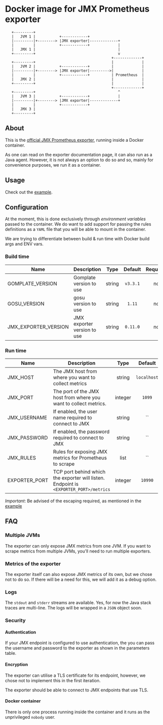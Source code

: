 # Docker image for JMX Prometheus exporter

       +---------+
       |   JVM 1 |           +------------+
       |---------|+--------> |JMX exporter|-------------+
       |         |           +------------+             |
       |   JMX 1 |                                      |
       +---------+                                      v
                                                     +-------------+
       +---------+                                   |             |
       |   JVM 2 |           +------------+          |             |
       |---------|+--------> |JMX exporter|--------->|             |
       |         |           +------------+          | Prometheus  |
       |   JMX 2 |                                   |             |
       +---------+                                   |             |
                                                     +-------------+
       +---------+                                      ^
       |   JVM 3 |           +------------+             |
       |---------|+--------> |JMX exporter|-------------+
       |         |           +------------+
       |   JMX 3 |
       +---------+

## About

This is the [official JMX Prometheus exporter][1], running inside a Docker
container.

As one can read on the exporter documentation page, it can also run as a Java
agent. However, it is not always an option to do so and so, mainly for
convenience purposes, we run it as a container.

## Usage

Check out the [example](./example/README.md).

## Configuration

At the moment, this is done exclusively through _environment variables_ passed
to the container. We do want to add support for passing the rules definitions as
a `YAML` file that you will be able to mount in the container.

We are trying to differentiate between build & run time with Docker build args
and ENV vars.

### Build time

| Name | Description | Type | Default | Required |
|------|-------------|:----:|:-----:|:-----:|
| GOMPLATE\_VERSION | Gomplate version to use | string | `v3.3.1` | no |
| GOSU\_VERSION | gosu version to use | string | `1.11` | no |
| JMX\_EXPORTER\_VERSION | JMX exporter version to use | string | `0.11.0` | no |

### Run time

| Name | Description | Type | Default | Required |
|------|-------------|:----:|:-----:|:-----:|
| JMX\_HOST | The JMX host from where you want to collect metrics | string | `localhost` | yes |
| JMX\_PORT | The port of the JMX host from where you want to collect metrics. | integer | `1099` | yes |
| JMX\_USERNAME | If enabled, the user name required to connect to JMX | string | `` | no |
| JMX\_PASSWORD | If enabled, the password required to connect to JMX | string | `` | no |
| JMX\_RULES | Rules for exposing JMX metrics for Prometheus to scrape | list | `` | yes |
| EXPORTER\_PORT | TCP port behind which the exporter will listen. Endpoint is `<EXPORTER_PORT>/metrics` | integer | `10990` | no |

*Important*: Be advised of the escaping required, as mentioned in the
[example](./example/README.md##Standalone)

## FAQ

### Multiple JVMs

The exporter can only expose JMX metrics from one JVM. If you want to scrape
metrics from multiple JVMs, you'll need to run multiple exporters.

### Metrics of the exporter

The exporter itself can also expose JMX metrics of its own, but we chose not to
do so. If there will be a need for this, we will add it as a debug option.

### Logs

The `stdout` and `stderr` streams are available. Yes, for now the Java stack
traces are multi-line. The logs will be wrapped in a `JSON` object soon.

### Security

#### Authentication

If your JMX endpoint is configured to use authentication, the you can pass the
username and password to the exporter as shown in the parameters table.

#### Encryption

The exporter can utilise a TLS certificate for its endpoint, however, we chose
not to implement this in the first iteration.

The exporter should be able to connect to JMX endpoints that use TLS.

#### Docker container

There is only one process running inside the container and it runs as the
unprivileged `nobody` user.

[1]: https://github.com/prometheus/jmx_exporter
